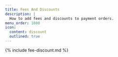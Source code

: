 ```yaml
---
title: Fees And Discounts
description: |
  How to add fees and discounts to payment orders.
menu_order: 1800
icon:
  content: discount
  outlined: true
---
```


{% include fee-discount.md %}
